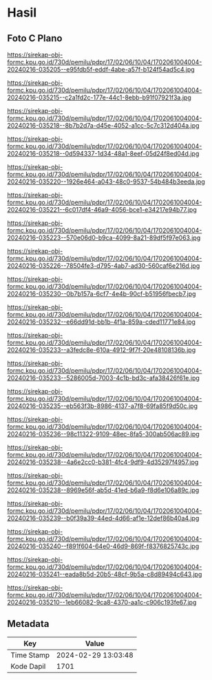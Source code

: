 # Hasil

## Foto C Plano

https://sirekap-obj-formc.kpu.go.id/730d/pemilu/pdpr/17/02/06/10/04/1702061004004-20240216-035205--e95fdb5f-eddf-4abe-a57f-b124f54ad5c4.jpg

https://sirekap-obj-formc.kpu.go.id/730d/pemilu/pdpr/17/02/06/10/04/1702061004004-20240216-035215--c2a1fd2c-177e-44c1-8ebb-b91f07921f3a.jpg

https://sirekap-obj-formc.kpu.go.id/730d/pemilu/pdpr/17/02/06/10/04/1702061004004-20240216-035218--8b7b2d7a-d45e-4052-a1cc-5c7c312d404a.jpg

https://sirekap-obj-formc.kpu.go.id/730d/pemilu/pdpr/17/02/06/10/04/1702061004004-20240216-035218--0d594337-1d34-48a1-8eef-05d24f8ed04d.jpg

https://sirekap-obj-formc.kpu.go.id/730d/pemilu/pdpr/17/02/06/10/04/1702061004004-20240216-035220--1926e464-a043-48c0-9537-54b484b3eeda.jpg

https://sirekap-obj-formc.kpu.go.id/730d/pemilu/pdpr/17/02/06/10/04/1702061004004-20240216-035221--6c017df4-46a9-4056-bce1-e34217e94b77.jpg

https://sirekap-obj-formc.kpu.go.id/730d/pemilu/pdpr/17/02/06/10/04/1702061004004-20240216-035223--570e06d0-b9ca-4099-8a21-89df5f97e063.jpg

https://sirekap-obj-formc.kpu.go.id/730d/pemilu/pdpr/17/02/06/10/04/1702061004004-20240216-035226--78504fe3-d795-4ab7-ad30-560caf6e216d.jpg

https://sirekap-obj-formc.kpu.go.id/730d/pemilu/pdpr/17/02/06/10/04/1702061004004-20240216-035230--0b7b157a-6cf7-4e4b-90cf-b51956fbecb7.jpg

https://sirekap-obj-formc.kpu.go.id/730d/pemilu/pdpr/17/02/06/10/04/1702061004004-20240216-035232--e66dd91d-bb1b-4f1a-859a-cded11771e84.jpg

https://sirekap-obj-formc.kpu.go.id/730d/pemilu/pdpr/17/02/06/10/04/1702061004004-20240216-035233--a3fedc8e-610a-4912-9f7f-20e48108136b.jpg

https://sirekap-obj-formc.kpu.go.id/730d/pemilu/pdpr/17/02/06/10/04/1702061004004-20240216-035233--5286005d-7003-4c1b-bd3c-afa38426f61e.jpg

https://sirekap-obj-formc.kpu.go.id/730d/pemilu/pdpr/17/02/06/10/04/1702061004004-20240216-035235--eb563f3b-8986-4137-a7f8-69fa85f9d50c.jpg

https://sirekap-obj-formc.kpu.go.id/730d/pemilu/pdpr/17/02/06/10/04/1702061004004-20240216-035236--98c11322-9109-48ec-8fa5-300ab506ac89.jpg

https://sirekap-obj-formc.kpu.go.id/730d/pemilu/pdpr/17/02/06/10/04/1702061004004-20240216-035238--4a6e2cc0-b381-4fc4-9df9-4d35297f4957.jpg

https://sirekap-obj-formc.kpu.go.id/730d/pemilu/pdpr/17/02/06/10/04/1702061004004-20240216-035238--8969e56f-ab5d-41ed-b6a9-f8d6e106a89c.jpg

https://sirekap-obj-formc.kpu.go.id/730d/pemilu/pdpr/17/02/06/10/04/1702061004004-20240216-035239--b0f39a39-44ed-4d66-af1e-12def86b40a4.jpg

https://sirekap-obj-formc.kpu.go.id/730d/pemilu/pdpr/17/02/06/10/04/1702061004004-20240216-035240--f891f604-64e0-46d9-869f-f8376825743c.jpg

https://sirekap-obj-formc.kpu.go.id/730d/pemilu/pdpr/17/02/06/10/04/1702061004004-20240216-035241--eada8b5d-20b5-48cf-9b5a-c8d89494c643.jpg

https://sirekap-obj-formc.kpu.go.id/730d/pemilu/pdpr/17/02/06/10/04/1702061004004-20240216-035210--1eb66082-9ca8-4370-aa1c-c906c193fe67.jpg


## Metadata

| Key        | Value               |
| ---------- | ------------------- |
| Time Stamp | 2024-02-29 13:03:48 |
| Kode Dapil | 1701                |



